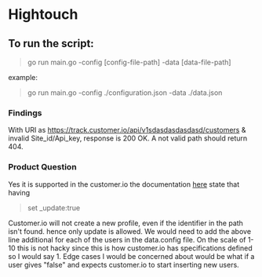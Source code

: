 # Hightouch

## To run the script:
 > go run main.go -config [config-file-path] -data [data-file-path]
 
example:
 > go run main.go -config ./configuration.json -data ./data.json

### Findings
With URI as https://track.customer.io/api/v1sdasdasdasdasd/customers 
& invalid Site_id/Api_key, response is 200 OK.
A not valid path should return 404.

### Product Question
Yes it is supported in the customer.io
the documentation [here](https://customer.io/docs/api/#operation/identify) state that having
 > set _update:true

Customer.io will not create a new profile, even if the identifier in the path isn't found. hence only update is allowed.
We would need to add the above line additional for each of the users in the data.config file.
On the scale of 1-10 this is not hacky since this is how customer.io has specifications defined so I would say 1.
Edge cases I would be concerned about would be what if a user gives "false" and expects customer.io to start inserting new users.